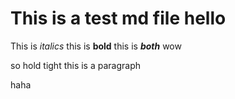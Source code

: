 # This is a test md file hello

This is *italics* this is **bold** this is ***both*** wow

so hold tight
this is a paragraph

haha

